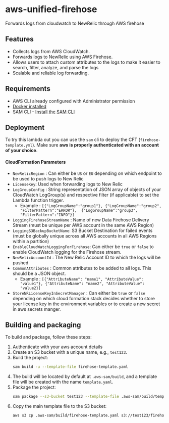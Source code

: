 # aws-unified-firehose
Forwards logs from cloudwatch to NewRelic through AWS firehose

## Features

- Collects logs from AWS CloudWatch.
- Forwards logs to NewRelic using AWS Firehose.
- Allows users to attach custom attributes to the logs to make it easier to search, filter, analyze, and parse the logs
- Scalable and reliable log forwarding.

## Requirements

- AWS CLI already configured with Administrator permission
- [Docker installed](https://www.docker.com/community-edition)
- SAM CLI - [Install the SAM CLI](https://docs.aws.amazon.com/serverless-application-model/latest/developerguide/serverless-sam-cli-install.html)

## Deployment

To try this lambda out you can use the `sam` cli to deploy the CFT (`firehose-template.yml`). Make sure **aws is properly authenticated with an account of your choice**.


#### CloudFormation Parameters

- `NewRelicRegion` : Can either be `US` or `EU` depending on which endpoint to be used to push logs to New Relic
- `LicenseKey`: Used when forwarding logs to New Relic
- `LogGroupConfig` : String representation of JSON array of objects of your CloudWatch LogGroup(s) and respective filter (if applicable) to set the Lambda function trigger.
  - Example : ```[{"LogGroupName":"group1"}, {"LogGroupName":"group2", "FilterPattern":"ERROR"},  {"LogGroupName":"group3", "FilterPattern":"INFO"}]```
- `LoggingFirehoseStreamName` : Name of new Data Firehose Delivery Stream (must be unique per AWS account in the same AWS Region)
- `LoggingS3BackupBucketName`: S3 Bucket Destination for failed events (must be globally unique across all AWS accounts in all AWS Regions within a partition)
- `EnableCloudWatchLoggingForFirehose`: Can either be `true` or `false` to enable CloudWatch logging for the Firehose stream.
- `NewRelicAccountId` : The New Relic Account ID to which the logs will be pushed
- `CommonAttributes` : Common attributes to be added to all logs. This should be a JSON object.
  - Example : ```[{"AttributeName": "name1", "AttributeValue": "value1"}, {"AttributeName": "name2", "AttributeValue": "value2}]```
- `StoreNRLicenseKeyInSecretManager` : Can either be `true` or `false` depending on which cloud formation stack decides whether to store your license key in the environment variables or to create a new secret in aws secrets manger.

## Building and packaging
To build and package, follow these steps:
1. Authenticate with your aws account details
2. Create an S3 bucket with a unique name, e.g., `test123`.
3. Build the project:
    ```sh
    sam build -u --template-file firehose-template.yaml
    ```
4. The build will be located by default at `.aws-sam/build`, and a template file will be created with the name `template.yaml`.
5. Package the project:
    ```sh
    sam package --s3-bucket test123 --template-file .aws-sam/build/template.yaml --output-template-file firehose-template.yaml --region us-east-2
    ```
6. Copy the main template file to the S3 bucket:
    ```sh
    aws s3 cp .aws-sam/build/firehose-template.yaml s3://test123/firehose-template.yaml
    ```